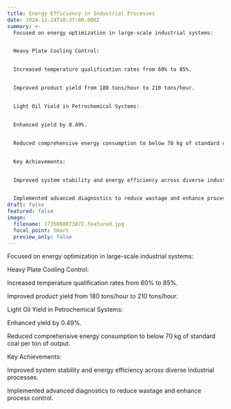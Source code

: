 ```yaml
---
title: Energy Efficiency in Industrial Processes
date: 2024-12-24T10:37:00.000Z
summary: >-
  Focused on energy optimization in large-scale industrial systems:


  Heavy Plate Cooling Control:


  Increased temperature qualification rates from 60% to 85%.


  Improved product yield from 180 tons/hour to 210 tons/hour.


  Light Oil Yield in Petrochemical Systems:


  Enhanced yield by 0.49%.


  Reduced comprehensive energy consumption to below 70 kg of standard coal per ton of output.


  Key Achievements:


  Improved system stability and energy efficiency across diverse industrial processes.


  Implemented advanced diagnostics to reduce wastage and enhance process control.
draft: false
featured: false
image:
  filename: 1735008073872.featured.jpg
  focal_point: Smart
  preview_only: false
---
```

Focused on energy optimization in large-scale industrial systems:

Heavy Plate Cooling Control:

Increased temperature qualification rates from 60% to 85%.

Improved product yield from 180 tons/hour to 210 tons/hour.

Light Oil Yield in Petrochemical Systems:

Enhanced yield by 0.49%.

Reduced comprehensive energy consumption to below 70 kg of standard coal per ton of output.

Key Achievements:

Improved system stability and energy efficiency across diverse industrial processes.

Implemented advanced diagnostics to reduce wastage and enhance process control.
